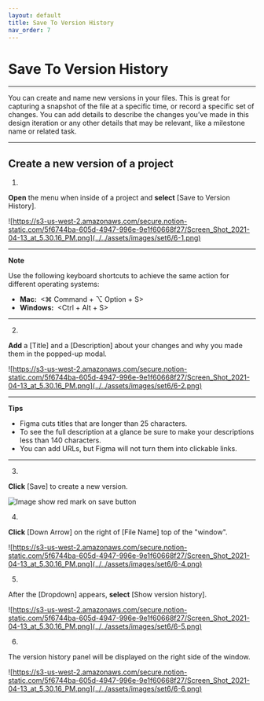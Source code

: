 ```yaml
---
layout: default
title: Save To Version History
nav_order: 7
---
```


# Save To Version History

---

You can create and name new versions in your files. This is great for capturing a snapshot of the file at a specific time, or record a specific set of changes. You can add details to describe the changes you’ve made in this design iteration or any other details that may be relevant, like a milestone name or related task.

---

## Create a new version of a project  

1.
**Open** the menu when inside of a project and **select** [Save to Version History].

![https://s3-us-west-2.amazonaws.com/secure.notion-static.com/5f6744ba-605d-4947-996e-9e1f60668f27/Screen_Shot_2021-04-13_at_5.30.16_PM.png](../../assets/images/set6/6-1.png)

---
**Note**

Use the following keyboard shortcuts to achieve the same action for different operating systems:

- **Mac:**  <⌘ Command + ⌥ Option + S>
- **Windows:**  <Ctrl + Alt + S>

---

2.
**Add** a [Title] and a [Description] about your changes and why you made them in the popped-up modal.

![https://s3-us-west-2.amazonaws.com/secure.notion-static.com/5f6744ba-605d-4947-996e-9e1f60668f27/Screen_Shot_2021-04-13_at_5.30.16_PM.png](../../assets/images/set6/6-2.png)

---

**Tips**
- Figma cuts titles that are longer than 25 characters.
- To see the full description at a glance be sure to make your descriptions less than 140 characters.
- You can add URLs, but Figma will not turn them into clickable links.

---

3.
**Click** [Save] to create a new version.

![Image show red mark on save button](../../assets/images/set6/6-3.png)

4.
**Click** [Down Arrow] on the right of [File Name] top of the "window".

![https://s3-us-west-2.amazonaws.com/secure.notion-static.com/5f6744ba-605d-4947-996e-9e1f60668f27/Screen_Shot_2021-04-13_at_5.30.16_PM.png](../../assets/images/set6/6-4.png)

5. 
After the [Dropdown] appears, **select** [Show version history]. 

![https://s3-us-west-2.amazonaws.com/secure.notion-static.com/5f6744ba-605d-4947-996e-9e1f60668f27/Screen_Shot_2021-04-13_at_5.30.16_PM.png](../../assets/images/set6/6-5.png)

6. 
The version history panel will be displayed on the right side of the window.

![https://s3-us-west-2.amazonaws.com/secure.notion-static.com/5f6744ba-605d-4947-996e-9e1f60668f27/Screen_Shot_2021-04-13_at_5.30.16_PM.png](../../assets/images/set6/6-6.png)